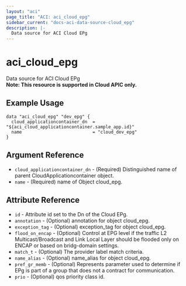 ```yaml
---
layout: "aci"
page_title: "ACI: aci_cloud_epg"
sidebar_current: "docs-aci-data-source-cloud_epg"
description: |-
  Data source for ACI Cloud EPg
---
```


# aci_cloud_epg #
Data source for ACI Cloud EPg  
<b>Note: This resource is supported in Cloud APIC only.</b>
## Example Usage ##

```hcl
data "aci_cloud_epg" "dev_epg" {
  cloud_applicationcontainer_dn  = "${aci_cloud_applicationcontainer.sample_app.id}"
  name                           = "cloud_dev_epg"
}
```
## Argument Reference ##
* `cloud_applicationcontainer_dn` - (Required) Distinguished name of parent CloudApplicationcontainer object.
* `name` - (Required) name of Object cloud_epg.



## Attribute Reference

* `id` - Attribute id set to the Dn of the Cloud EPg.
* `annotation` - (Optional) annotation for object cloud_epg.
* `exception_tag` - (Optional) exception_tag for object cloud_epg.
* `flood_on_encap` - (Optional) Control at EPG level if the traffic L2 Multicast/Broadcast and Link Local Layer should be flooded only on ENCAP or based on bridg-domain settings.
* `match_t` - (Optional) The provider label match criteria.
* `name_alias` - (Optional) name_alias for object cloud_epg.
* `pref_gr_memb` - (Optional) Represents parameter used to determine if EPg is part of a group that does not a contract for communication.
* `prio` - (Optional) qos priority class id.
